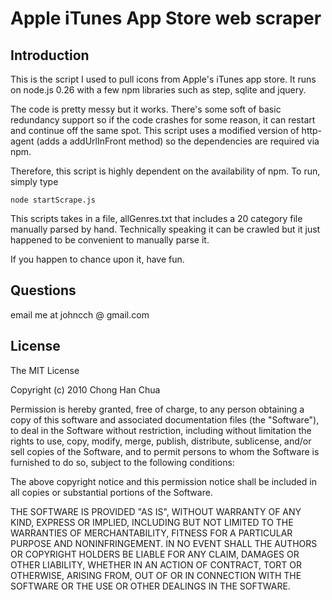 # Apple iTunes App Store web scraper

## Introduction
This is the script I used to pull icons from Apple's iTunes app store. It runs on node.js 0.26 with a few npm libraries such as step, sqlite and jquery.

The code is pretty messy but it works. There's some soft of basic redundancy support so if the code crashes for some reason, it can restart and continue off the same spot. This script uses a modified version of http-agent (adds a addUrlInFront method) so the dependencies are required via npm.

Therefore, this script is highly dependent on the availability of npm. To run, simply type

    node startScrape.js

This scripts takes in a file, allGenres.txt that includes a 20 category file manually parsed by hand. Technically speaking it can be crawled but it just happened to be convenient to manually parse it.

If you happen to chance upon it, have fun.

## Questions
email me at johncch @ gmail.com

## License

The MIT License

Copyright (c) 2010 Chong Han Chua

Permission is hereby granted, free of charge, to any person obtaining a copy
of this software and associated documentation files (the "Software"), to deal
in the Software without restriction, including without limitation the rights
to use, copy, modify, merge, publish, distribute, sublicense, and/or sell
copies of the Software, and to permit persons to whom the Software is
furnished to do so, subject to the following conditions:

The above copyright notice and this permission notice shall be included in
all copies or substantial portions of the Software.

THE SOFTWARE IS PROVIDED "AS IS", WITHOUT WARRANTY OF ANY KIND, EXPRESS OR
IMPLIED, INCLUDING BUT NOT LIMITED TO THE WARRANTIES OF MERCHANTABILITY,
FITNESS FOR A PARTICULAR PURPOSE AND NONINFRINGEMENT. IN NO EVENT SHALL THE
AUTHORS OR COPYRIGHT HOLDERS BE LIABLE FOR ANY CLAIM, DAMAGES OR OTHER
LIABILITY, WHETHER IN AN ACTION OF CONTRACT, TORT OR OTHERWISE, ARISING FROM,
OUT OF OR IN CONNECTION WITH THE SOFTWARE OR THE USE OR OTHER DEALINGS IN
THE SOFTWARE.

